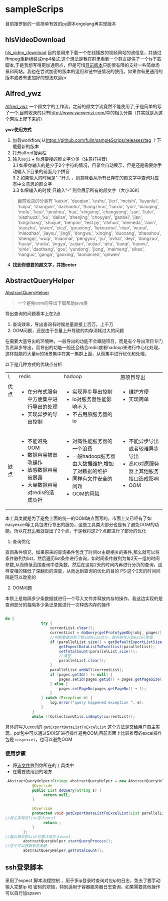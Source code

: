 # sampleScrips
目前搜罗到的一些简单有效的py脚本orgolang再实现版本

<!-- toc -->
<!-- tocstop -->

## hlsVideoDownload

[hls_video_download](./hls) 目的是用来下载一个在线播放的视频网站的流信息，并通过ffmpeg重新组装成mp4格式.这个想法是我在群里看到一个群友提供了一个ts下载脚本,于是我想写得更加通用点，但是可惜[目前版本](./hls/ts_download_v5.py)只能很有限的支持一些简单场景和网站。我也在尝试加密的版本的适用和链中链情况的使用。如果你有更通用的版本或者有更加好的想法欢迎pr

## Alfred_ywz

[Alfred_ywz](./Alfred_ywz)  一个颜文字的工作流，之前的颜文字流竟然不能使用了,于是简单的写了一个,目前收录的只有<a>http://www.yanwenzi.com/</a>中的相关分类（其实就是从这个网站上爬下来的）

**ywz使用方式**

1. 加载workflow,从<a>https://github.com/fulln/sampleScrips/releases/tag</a> 上下载最新的版本
2. 打开alfred搜索栏
3. 输入`moji` + 你想要搜的颜文字分类（注意打拼音)</br>
  3.1 如果你输入的是少于2个字符的情况，目录会自动展示，但是还是需要你手动输入下目录的前面几个拼音</br>
  3.2 如果输入的时候是“-”开头 ，则意味着从所有已存在的颜文字中查询对应有中文意思的颜文字</br>
  3.3 如果输入的时候 只输入“-” 则会展示所有的颜文字（大小36K）</br>

> 目前收录的分类有
> 'kaixin', 'daoqian', 'teshu', 'jieri', 'meishi', 'liuyanlei', 'haipa', 'shangxin', 'dazhaohu', 'thangzhou', 'haixiu', 'yun', 'biaoqing', 'mofa', 'keai', 'tanshou', 'hua', 'xingxing', 'changyong', 'zan', 'liulei', 'xiazhuozi', 'ku', 'dalian', 'zhenjing', 'chouyan', 'ganbei', 'jian', 'bingchang', 'shuijue', 'benpao', 'test.py', 'chihuo', 'memeda', 'aixin', 'xiaozhu', 'yiwen', 'xiezi', 'gouxiong', 'liukoushui', 'niao', 'wunai', 'miaozhao', 'jiayou', 'jingli', 'dongwu', 'xinqing', 'duocang', 'zhaoshou', 'shengqi', 'wuqi', 'miaomai', 'pengyou', 'yu', 'nvhai', 'deyi', 'dongzuo', 'huaiyi', 'shuila', 'jingya', 'zaijian', 'aojiao', 'qita', 'tianqi', 'tiaowu', 'yinle', 'daothang', 'gou', 'yundong', 'jiong', 'maimeng', 'sikao', 'nanguo', 'ganga', 'gaoxing', 'laonianren', 'qinwen'


4. **找到你想要的颜文字，并按enter**  

## AbstractQueryHelper
[AbstractQueryHelper](./AbstractQueryHelper)


> 一个避免oom的导出下载帮助java类

导出查询的问题基本上在2点

1. 查询效率，导出查询有时候总量直接上百万，上千万
2. OOM问题，还是由于总量上升导致的内存消耗过大的问题

在需要大量导出的环境种，一般导出的功能不会跟随项目，而是有个导出项目专门负责异步导出，而导出的功能一般还会结合redis或者hadoop来进行中心化处理，
这样就能将大量io的场景集中在某一集群上面，从而集中进行优化和处理。

以下是几种方式的优缺点分析

<table aline='center'>
<tr>
<td  valign="top">\</td>
<td  valign="top">redis</td>
<td  valign="top">hadoop</td>
<td  valign="top">原项目导出</td>
</tr>
<tr>
<td  valign="top">优点</td><td  valign="top">
	
* 在分布式服务中方便集中进行导出的处理
* 实现异步的导出控制

</td>
<td  valign="top">
	
* 实现异步导出控制
* io对服务器性能影响不大
* 不占用原服务器的io

</td>
<td  valign="top">
	
* 维护方便
* 实现简单

</td>
</tr>
<tr>
<td>缺点</td>
<td  valign="top">
	
* 不能避免OOM
* 数据容易被串改操作
* 敏感数据容易被暴露
* 大量数据容易对redis的造成负担

</td>
<td  valign="top">
	
* 对高性能服务器的一个浪费
* 一般hadoop服务器由大数据维护,增加了对数据的维护
* 同样有文件安全的问题
* OOM的风险

</td>
<td  valign="top">
	
* 不能异步导出或者较难异步导出
* 高IO对原服务器上其他服务接口造成影响
* OOM

</td>
</tr>
</table>

本工具类就是为了避免上面的统一的OOM缺点而写的，市面上又已经有了如easyexcel等工具包进行导出的服务，这些工具类大部分也是有了避免OOM的功能，所以在[开头](#AbstractQueryHelper)我就提出了2个点，于是我将这2个点都进行了部分的优化

1. 查询优化

查询条件填充，如果原来的查询条件包含了时间or主键相关的条件,那么就可以将条件散列为list，然后遍历list条件进行查询，如时间条件散列为每2天一组的时间参数,从而降低范围查询中总条数，然后在这每2天的时间内再进行分页的查询，这样变相的降低了深翻页的深度，从而达到查询的优化的目的 PS:这个2天的时间间隔是可以改变的

2. OOM问题

本质上是每隔多少条数据就进行一个写入文件并释放内存的操作，我这边实现的是查询部分的每隔多少条记录就进行一次释放内存的操作
```java

do {
				try {
					currentList.clear();
					currentList = doQuery(getPrototypeObj(obj, pages));
					//判断要是达到了默认的size大小，就开始写入到excel里面
					if (parallelList.size() > getDefaultExportListSize()) {
						getExportDataListToExcelList(parallelList);
						setTotalCount(parallelList.size());
						//清空
						parallelList.clear();
					}
					parallelList.addAll(currentList);
					if (pages.getId() != null) {
						pages.setId(pages.getId() + pages.getPageSize());
					} else {
						pages.setPageNo(pages.getPageNo() + 1);
					}
				} catch (Exception e) {
					log.error("query happened exception ", e);
				}
			}
			while (!CollectionUtils.isEmpty(currentList));

```

具体的写入excel的 `getExportDataListToExcelList` 这个方法是交给用户自主实现。poi包中可以通过SXXSF进行操作避免OOM,目前市面上比较推荐的excel操作包是 `easyexcel`，也可以避免OOM

### 使用步骤

- 将[该文件](./abstractExportHelper/AbstractQueryHelper.java)放到你所在的工具类中
- 在需要使用到的地方

```java
 AbstractQueryHelper<String> abstractQueryHelper = new AbstractQueryHelper<String>() {
            @Override
            public List doQuery(String s) {
                 return null;
            }

            @Override
            protected void getExportDataListToExcelList(List parallelList) {
//自主实现将list存入excel
                 return ;
            }
        };
//最后剩余的list也要注意存入excel
        abstractQueryHelper.startQueryProcess();
//这个可以获取到总条数
        abstractQueryHelper.getTotalCount();
```

## ssh登录脚本

采用了expect 脚本流程控制 ，用于多ip登录时查询对应ip的日志，免去了要手动输入完整ip 和 密码的烦恼，特别适用于容器服务器日志查询，如果需要其他操作可以自行加spawn




